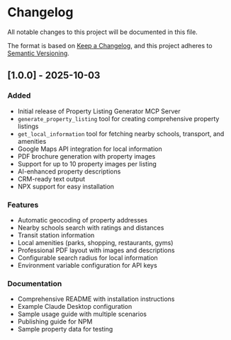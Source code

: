 # Changelog

All notable changes to this project will be documented in this file.

The format is based on [Keep a Changelog](https://keepachangelog.com/en/1.0.0/),
and this project adheres to [Semantic Versioning](https://semver.org/spec/v2.0.0.html).

## [1.0.0] - 2025-10-03

### Added
- Initial release of Property Listing Generator MCP Server
- `generate_property_listing` tool for creating comprehensive property listings
- `get_local_information` tool for fetching nearby schools, transport, and amenities
- Google Maps API integration for local information
- PDF brochure generation with property images
- Support for up to 10 property images per listing
- AI-enhanced property descriptions
- CRM-ready text output
- NPX support for easy installation

### Features
- Automatic geocoding of property addresses
- Nearby schools search with ratings and distances
- Transit station information
- Local amenities (parks, shopping, restaurants, gyms)
- Professional PDF layout with images and descriptions
- Configurable search radius for local information
- Environment variable configuration for API keys

### Documentation
- Comprehensive README with installation instructions
- Example Claude Desktop configuration
- Sample usage guide with multiple scenarios
- Publishing guide for NPM
- Sample property data for testing

